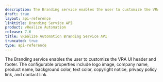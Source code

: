 ```yaml
---
description: The Branding service enables the user to customize the VRA UI header and footer. The configurable properties include logo image, company name, product name, background color, text color, copyright notice, privacy policy link, and contact link.
draft: true
layout: api-reference
linktitle: Branding Service API
product: vRealize Automation
release: 7.6
title: vRealize Automation Branding Service API
truncated: true
type: api-reference
---
```

The Branding service enables the user to customize the VRA UI header and footer. The configurable properties include logo image, company name, product name, background color, text color, copyright notice, privacy policy link, and contact link.
